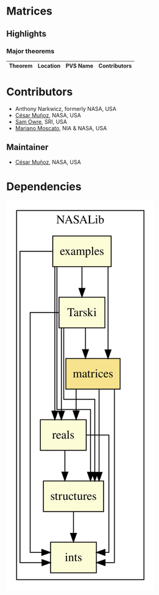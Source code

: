 # Matrices

## Highlights

### Major theorems

| Theorem | Location | PVS Name | Contributors |
| --- | --- | --- | --- |

# Contributors
* Anthony Narkwicz, formerly NASA, USA
* [César Muñoz](http://shemesh.larc.nasa.gov/people/cam), NASA, USA
* [Sam Owre](http://www.csl.sri.com/users/owre), SRI, USA
* [Mariano Moscato](https://www.nianet.org/directory/research-staff/mariano-moscato/), NIA & NASA, USA

## Maintainer
* [César Muñoz](http://shemesh.larc.nasa.gov/people/cam), NASA, USA

# Dependencies
![dependency graph](./matrices.svg "Dependency Graph")
